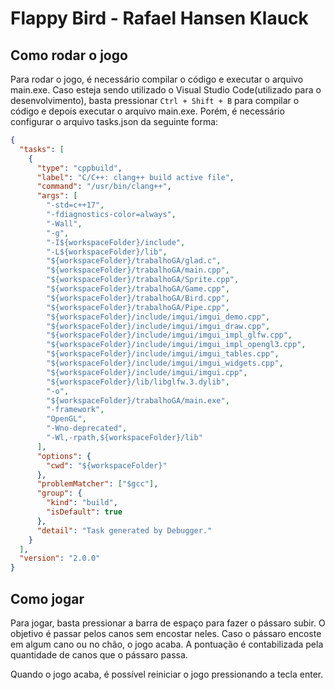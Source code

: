 # Flappy Bird - Rafael Hansen Klauck

## Como rodar o jogo

Para rodar o jogo, é necessário compilar o código e executar o arquivo main.exe. Caso esteja sendo utilizado o Visual Studio Code(utilizado para o desenvolvimento), basta pressionar `Ctrl + Shift + B` para compilar o código e depois executar o arquivo main.exe. Porém, é necessário configurar o arquivo tasks.json da seguinte forma:

```json
{
  "tasks": [
    {
      "type": "cppbuild",
      "label": "C/C++: clang++ build active file",
      "command": "/usr/bin/clang++",
      "args": [
        "-std=c++17",
        "-fdiagnostics-color=always",
        "-Wall",
        "-g",
        "-I${workspaceFolder}/include",
        "-L${workspaceFolder}/lib",
        "${workspaceFolder}/trabalhoGA/glad.c",
        "${workspaceFolder}/trabalhoGA/main.cpp",
        "${workspaceFolder}/trabalhoGA/Sprite.cpp",
        "${workspaceFolder}/trabalhoGA/Game.cpp",
        "${workspaceFolder}/trabalhoGA/Bird.cpp",
        "${workspaceFolder}/trabalhoGA/Pipe.cpp",
        "${workspaceFolder}/include/imgui/imgui_demo.cpp",
        "${workspaceFolder}/include/imgui/imgui_draw.cpp",
        "${workspaceFolder}/include/imgui/imgui_impl_glfw.cpp",
        "${workspaceFolder}/include/imgui/imgui_impl_opengl3.cpp",
        "${workspaceFolder}/include/imgui/imgui_tables.cpp",
        "${workspaceFolder}/include/imgui/imgui_widgets.cpp",
        "${workspaceFolder}/include/imgui/imgui.cpp",
        "${workspaceFolder}/lib/libglfw.3.dylib",
        "-o",
        "${workspaceFolder}/trabalhoGA/main.exe",
        "-framework",
        "OpenGL",
        "-Wno-deprecated",
        "-Wl,-rpath,${workspaceFolder}/lib"
      ],
      "options": {
        "cwd": "${workspaceFolder}"
      },
      "problemMatcher": ["$gcc"],
      "group": {
        "kind": "build",
        "isDefault": true
      },
      "detail": "Task generated by Debugger."
    }
  ],
  "version": "2.0.0"
}
```

## Como jogar

Para jogar, basta pressionar a barra de espaço para fazer o pássaro subir. O objetivo é passar pelos canos sem encostar neles. Caso o pássaro encoste em algum cano ou no chão, o jogo acaba. A pontuação é contabilizada pela quantidade de canos que o pássaro passa.

Quando o jogo acaba, é possível reiniciar o jogo pressionando a tecla enter.
